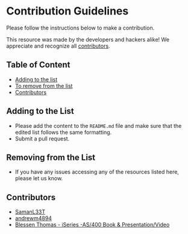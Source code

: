 # Contribution Guidelines

Please follow the instructions below to make a contribution.

This resource was made by the developers and hackers alike! We appreciate and recognize all [contributors](#contributors).

## Table of Content

- [Adding to the list](#adding-to-the-list)
- [To remove from the list](#to-remove-from-the-list)
- [Contributors](#contributors)

## Adding to the List

- Please add the content to the `README.md` file and make sure that the edited list follows the same formatting.
- Submit a pull request.

## Removing from the List

- If you have any issues accessing any of the resources listed here, please let us know.

## Contributors

- [SamanL33T](https://twitter.com/samanL33T)
- [andrewm4894](https://github.com/andrewm4894)
- [Blessen Thomas - iSeries -AS/400 Book & Presentation/Video](https://github.com/pentagramz)

